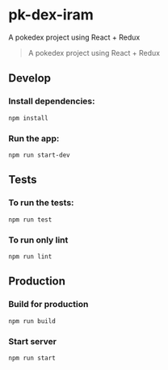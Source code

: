 # pk-dex-iram
A pokedex project using React + Redux


> A pokedex project using React + Redux

## Develop

### Install dependencies:
```
npm install
```

### Run the app:

```
npm run start-dev
```

## Tests

### To run the tests:
```
npm run test
```

### To run only lint

```
npm run lint
```

## Production

### Build for production

```
npm run build
```

### Start server

```
npm run start
```
